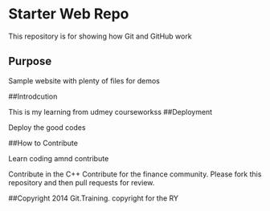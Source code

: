 # Starter Web Repo

This repository is for showing how Git and GitHub work

## Purpose

Sample website with plenty of files for demos

##Introdcution

This is my learning from udmey courseworkss
##Deployment  

Deploy the good codes 

##How to Contribute

Learn coding amnd contribute

Contribute in the C++
Contribute for the finance community.
Please fork this repository and then pull requests for review.

##Copyright
2014 Git.Training.
copyright for the RY


